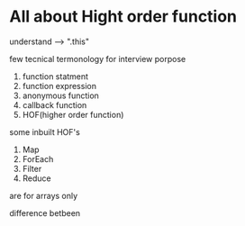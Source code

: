 # All about Hight order function

understand --> ".this"


few tecnical termonology for interview porpose

1. function statment
2. function expression
3. anonymous function
4. callback function
5. HOF(higher order function)

some inbuilt HOF's
1. Map
2. ForEach
3. Filter
4. Reduce

are for arrays only


difference betbeen